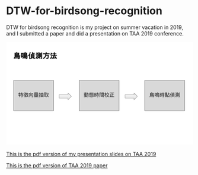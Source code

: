 # DTW-for-birdsong-recognition
DTW for birdsong recognition is my project on summer vacation in 2019, and I submitted a paper and did a presentation on TAA 2019 conference.

![Screenshot - 800x600](Screenshot-dtw.png)

[This is the pdf version of my presentation slides on TAA 2019](https://github.com/jennyjennie/DTW-for-birdsong-recognition/blob/master/TAA2019%20presentation%20(images).pdf)

[This is the pdf version of TAA 2019 paper](https://github.com/jennyjennie/DTW-for-birdsong-recognition/blob/master/TAA2019%20full%20paper.pdf)
